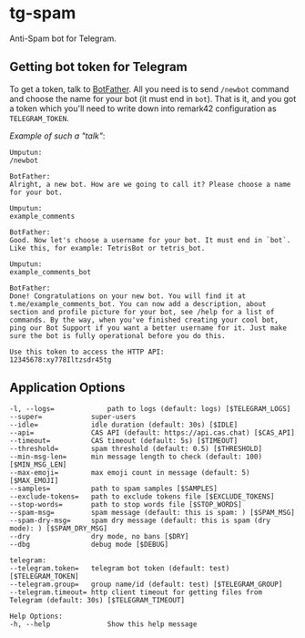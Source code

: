 # tg-spam

Anti-Spam bot for Telegram.



## Getting bot token for Telegram

To get a token, talk to [BotFather](https://core.telegram.org/bots#6-botfather). All you need is to send `/newbot` command and choose the name for your bot (it must end in `bot`). That is it, and you got a token which you'll need to write down into remark42 configuration as `TELEGRAM_TOKEN`.

_Example of such a "talk"_:

```
Umputun:
/newbot

BotFather:
Alright, a new bot. How are we going to call it? Please choose a name for your bot.

Umputun:
example_comments

BotFather:
Good. Now let's choose a username for your bot. It must end in `bot`. Like this, for example: TetrisBot or tetris_bot.

Umputun:
example_comments_bot

BotFather:
Done! Congratulations on your new bot. You will find it at t.me/example_comments_bot. You can now add a description, about section and profile picture for your bot, see /help for a list of commands. By the way, when you've finished creating your cool bot, ping our Bot Support if you want a better username for it. Just make sure the bot is fully operational before you do this.

Use this token to access the HTTP API:
12345678:xy778Iltzsdr45tg
```


## Application Options

```
-l, --logs=             path to logs (default: logs) [$TELEGRAM_LOGS]
--super=            super-users
--idle=             idle duration (default: 30s) [$IDLE]
--api=              CAS API (default: https://api.cas.chat) [$CAS_API]
--timeout=          CAS timeout (default: 5s) [$TIMEOUT]
--threshold=        spam threshold (default: 0.5) [$THRESHOLD]
--min-msg-len=      min message length to check (default: 100) [$MIN_MSG_LEN]
--max-emoji=        max emoji count in message (default: 5) [$MAX_EMOJI]
--samples=          path to spam samples [$SAMPLES]
--exclude-tokens=   path to exclude tokens file [$EXCLUDE_TOKENS]
--stop-words=       path to stop words file [$STOP_WORDS]
--spam-msg=         spam message (default: this is spam: ) [$SPAM_MSG]
--spam-dry-msg=     spam dry message (default: this is spam (dry mode): ) [$SPAM_DRY_MSG]
--dry               dry mode, no bans [$DRY]
--dbg               debug mode [$DEBUG]

telegram:
--telegram.token=   telegram bot token (default: test) [$TELEGRAM_TOKEN]
--telegram.group=   group name/id (default: test) [$TELEGRAM_GROUP]
--telegram.timeout= http client timeout for getting files from Telegram (default: 30s) [$TELEGRAM_TIMEOUT]

Help Options:
-h, --help              Show this help message
```